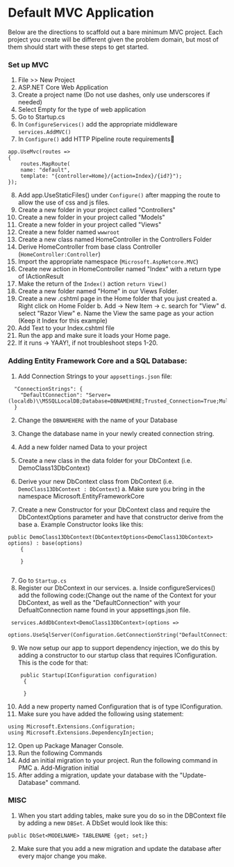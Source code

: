 # Default MVC Application

Below are the directions to scaffold out a bare minimum MVC project. Each project you create will be different given the problem domain, but most of them should start with these steps to get started. 

### Set up MVC
1. File >> New Project
2. ASP.NET Core Web Application
3. Create a project name (Do not use dashes, only use underscores if needed)
4. Select Empty for the type of web application
5. Go to Startup.cs
6. In `ConfigureServices()` add the appropriate middleware `services.AddMVC()`
7. In `Configure()` add HTTP Pipeline route requirements

```
app.UseMvc(routes =>
{
	routes.MapRoute(
	name: "default",
	template: "{controller=Home}/{action=Index}/{id?}");
});
```

8. Add app.UseStaticFiles() under `Configure()` after mapping the route to allow the use of css and js files.
9. Create a new folder in your project called "Controllers"
10. Create a new folder in your project called "Models"
11. Create a new folder in your project called "Views"
12. Create a new folder named `wwwroot`
12. Create a new class named HomeController in the Controllers Folder
13. Derive HomeController from base class Controller (`HomeController:Controller`)
14. Import the appropriate namespace (`Microsoft.AspNetcore.MVC`)
15. Create new action in HomeController named "Index" with a return type of IActionResult
16. Make the return of the `Index()` action `return View()`
17. Create a new folder named "Home" in our Views Folder.
18. Create a new .cshtml page in the Home folder that you just created
	a. Right click on Home Folder
	b. Add -> New Item ->
	c. search for "View" 
	d. select "Razor View"
	e. Name the View the same page as your action (Keep it Index for this example)
19. Add Text to your Index.cshtml file
20. Run the app and make sure it loads your Home page.
21. If it runs -> YAAY!, if not troubleshoot steps 1-20.


### Adding Entity Framework Core and a SQL Database:
1. Add Connection Strings to your `appsettings.json` file:

```
  "ConnectionStrings": {
    "DefaultConnection": "Server=(localdb)\\MSSQLLocalDB;Database=DBNAMEHERE;Trusted_Connection=True;MultipleActiveResultSets=true"
  }
```

2. Change the `DBNAMEHERE` with the name of your Database
    
2. Change the database name in your newly created connection string. 
3. Add a new folder named Data to your project
4. Create a new class in the data folder for your DbContext (i.e. DemoClass13DbContext)
5. Derive your new DbContext class from DbContext (i.e. `DemoClass13DbContext : DbContext`)
    a. Make sure you bring in the namespace Microsoft.EntityFrameworkCore
6. Create a new Constructor for your DbContext class and require the DbContextOptions parameter and have that constructor derive from the base
	a. Example Constructor looks like this:

```
public DemoClass13DbContext(DbContextOptions<DemoClass13DbContext> options) : base(options)
    {
	 
	}
		
```

7. Go to `Startup.cs`
8. Register our DbContext in our services. 
	a. Inside configureServices() add the following code:(Change out the name of the Context for your DbContext, as well as the "DefaultConnection" with your DefualtConnection name found in your appsettings.json file. 

```
 services.AddDbContext<DemoClass13DbContext>(options =>
      options.UseSqlServer(Configuration.GetConnectionString("DefaultConnection")));
```
	
9. We now setup our app to support dependency injection, we do this by adding a constructor to our startup class that requires IConfiguration. This is the code for that:
```
    public Startup(IConfiguration configuration)
     {
	    
     }
```

10. Add a new property named Configuration that is of type IConfiguration.
11. Make sure you have added the following using statement:
```
using Microsoft.Extensions.Configuration;
using Microsoft.Extensions.DependencyInjection;
```
	
12. Open up Package Manager Console.
13. Run the following Commands
14. Add an initial migration to your project. Run the following command in PMC
	a. Add-Migration initial
15. After adding a migration, update your database with the "Update-Database" command. 
		
### MISC

1. When you start adding tables, make sure you do so in the DBContext file by adding a new `DBSet`. 
A DbSet would look like this:

```
public DbSet<MODELNAME> TABLENAME {get; set;}
```

2. Make sure that you add a new migration and update the database after every major change you make. 


